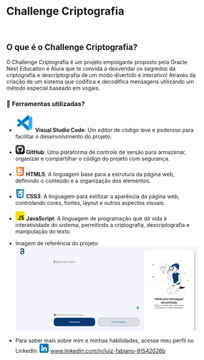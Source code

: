 
# Challenge Criptografia
️
## O que é o Challenge Criptografia?

O Challenge Criptografia é um projeto empolgante proposto pela Oracle Next Education e Alura que te convida a desvendar os segredos da criptografia e descriptografia de um modo divertido e interativo! Através da criação de um sistema que codifica e decodifica mensagens utilizando um método especial baseado em vogais.

### 🔨 Ferramentas utilizadas?

* ![Logo Visual Studio Code](/img/icons/vscode.png) **Visual Studio Code**: Um editor de código leve e poderoso para facilitar o desenvolvimento do projeto.

* ![Logo GitHub](img/icons/github.png) **GitHub**: Uma plataforma de controle de versão para armazenar, organizar e compartilhar o código do projeto com segurança.

* ![Logo HTML5](img/icons/html5.png) **HTML5**: A linguagem base para a estrutura da página web, definindo o conteúdo e a organização dos elementos.

* ![Logo CSS3](img/icons/css.png) **CSS3**: A linguagem para estilizar a aparência da página web, controlando cores, fontes, layout e outros aspectos visuais.

* ![Logo JavaScript](img/icons/js.png)  **JavaScript**: A linguagem de programação que dá vida à interatividade do sistema, permitindo a criptografia, descriptografia e manipulação do texto.

* Imagem de referência do projeto:
![Imagem referência projeto](img/modelo-challenge.png)

* Para saber mais sobre mim e minhas habilidades, acesse meu perfil no LinkedIn:
![Logo LinkedIn](img/icons/linkedin.png)
www.linkedin.com/in/luiz-fabiano-91542026b
